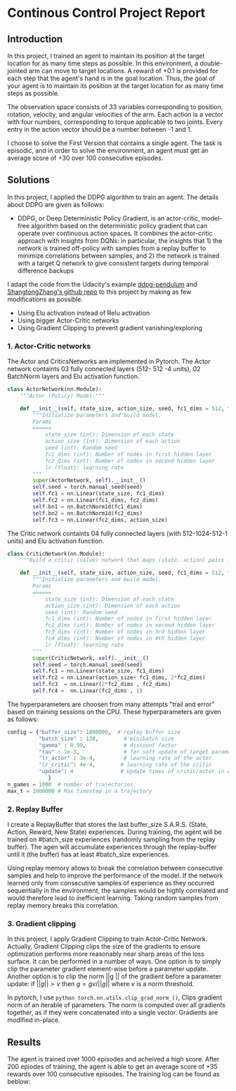 # Continous Control Project Report

## Introduction

In this project, I trained an agent to maintain its position at the target location for as many time steps as possible. In this environment, a double-jointed arm can move to target locations. A reward of +0.1 is provided for each step that the agent's hand is in the goal location. Thus, the goal of your agent is to maintain its position at the target location for as many time steps as possible.

The observation space consists of 33 variables corresponding to position, rotation, velocity, and angular velocities of the arm. Each action is a vector with four numbers, corresponding to torque applicable to two joints. Every entry in the action vector should be a number between -1 and 1.

I choose to solve the First Version that contains a single agent. The task is episodic, and in order to solve the environment, an agent must get an average score of +30 over 100 consecutive episodes.

## Solutions
In this project, I applied the DDPG algorithm to train an agent. The details about DDPG are given as follows:
* DDPG, or Deep Deterministic Policy Gradient, is an actor-critic, model-free algorithm based on the deterministic policy gradient that can operate over continuous action spaces. It combines the actor-critic approach with insights from DQNs: in particular, the insights that 1) the network is trained off-policy with samples from a replay buffer to minimize correlations between samples, and 2) the network is trained with a target Q network to give consistent targets during temporal difference backups

I adapt the code from the Udacity's example [ddpg-pendulum](https://github.com/udacity/deep-reinforcement-learning/tree/master/ddpg-pendulum) and [ShangtongZhang's github repo](https://github.com/ShangtongZhang/reinforcement-learning-an-introduction) to this project by making as few modifications as possible.

- Using Elu activation instead of Relu activation
- Using bigger Actor-Critic networks
- Using Gradient Clipping to prevent gradient vanishing/exploring

### 1. Actor-Critic networks

The Actor and CriticsNetworks are implemented in Pytorch. The Actor network containts 03 fully connected layers (512- 512 -4 units), 02 BatchNorm layers and Elu activation function. 

```python
class ActorNetwork(nn.Module):
    """Actor (Policy) Model."""

    def __init__(self, state_size, action_size, seed, fc1_dims = 512, fc2_dims = 512):
        """Initialize parameters and build model.
        Params
        ======
            state_size (int): Dimension of each state
            action_size (int): Dimension of each action
            seed (int): Random seed
            fc1_dims (int): Number of nodes in first hidden layer
            fc2_dims (int): Number of nodes in second hidden layer            
            lr (float): learning rate
        """
        super(ActorNetwork, self).__init__()
        self.seed = torch.manual_seed(seed)
        self.fc1 = nn.Linear(state_size, fc1_dims)
        self.fc2 = nn.Linear(fc1_dims, fc2_dims)
        self.bn1 = nn.BatchNorm1d(fc1_dims)
        self.bn2 = nn.BatchNorm1d(fc2_dims)
        self.fc3 = nn.Linear(fc2_dims, action_size) 
```

The Critic network containts 04 fully connected layers (with 512-1024-512-1 units) and Elu activation function.

```python
class CriticNetwork(nn.Module):
    """Build a critic (value) network that maps (state, action) pairs -> Q-values."""

    def __init__(self, state_size, action_size, seed, fc1_dims = 512, fc2_dims = 512):
        """Initialize parameters and build model.
        Params
        ======
            state_size (int): Dimension of each state
            action_size (int): Dimension of each action
            seed (int): Random seed
            fc1_dims (int): Number of nodes in first hidden layer
            fc2_dims (int): Number of nodes in second hidden layer
            fc3_dims (int): Number of nodes in 3rd hidden layer
            fc4_dims (int): Number of nodes in 4th hidden layer
            lr (float): learning rate
        """
        super(CriticNetwork, self).__init__()
        self.seed = torch.manual_seed(seed)
        self.fc1 = nn.Linear(state_size, fc1_dims)
        self.fc2 = nn.Linear(action_size+ fc1_dims, 2*fc2_dims)
        self.fc3  = nn.Linear(2*fc2_dims , fc2_dims)  
        self.fc4 =  nn.Linear(fc2_dims , 1)
```

The hyperparameters are choosen from many attempts "trail and error" based on training sessions on the CPU. These hyperparameters are given as follows:

```python
config = {"buffer_size": 1000000,  # replay buffer size
          "batch_size" : 128,        # minibatch size
          "gamma" : 0.99,            # discount factor
          "tau" : 1e-3,              # for soft update of target parameters
          "lr_actor" : 3e-4,         # learning rate of the actor 
          "lr_critic": 4e-4,        # learning rate of the critic
          "update": 4               # Update times of critic/actor in each trajectory
             }
n_games = 1000  # number of trajectories
max_t = 1000000 # Max timestep in a trajectory
```
### 2. Replay Buffer 
I create a ReplayBuffer that stores the last buffer_size S.A.R.S. (State, Action, Reward, New State) experiences.  During training, the agent will be trained on  #batch_size experiences (randomly sampling from the replay buffer). The agen will accumulate experiences through the replay-buffer until it (the buffer) has at least #batch_size experiences. 

Using replay memory allows to break the correlation between consecutive samples and help to improve the performance of the model. If the network learned only from consecutive samples of experience as they occurred sequentially in the environment, the samples would be highly correlated and would therefore lead to inefficient learning. Taking random samples from replay memory breaks this correlation.

### 3. Gradient clipping
In this project, I apply Gradient Clipping to train Actor-Critic Network. Actually, Gradient Clipping clips the size of the gradients to ensure optimization performs more reasonably near sharp areas of the loss surface. It can be performed in a number of ways. One option is to simply clip the parameter gradient element-wise before a parameter update. Another option is to clip the norm ||g || of the gradient  before a parameter update:
if $|| g|| > v$ then  $g = gv/|| g||$    where  $v$ is a norm threshold.

In pytorch, I use ```python torch.nn.utils.clip_grad_norm_()```, Clips gradient norm of an iterable of parameters. The norm is computed over all gradients together, as if they were concatenated into a single vector. Gradients are modified in-place.

## Results
The agent is trained over 1000 episodes and acheived a high score. After 200 epiodes of training, the agent is able to get an average score of +35 rewards over 100 consecutive episodes. The training log can be found as beblow:


